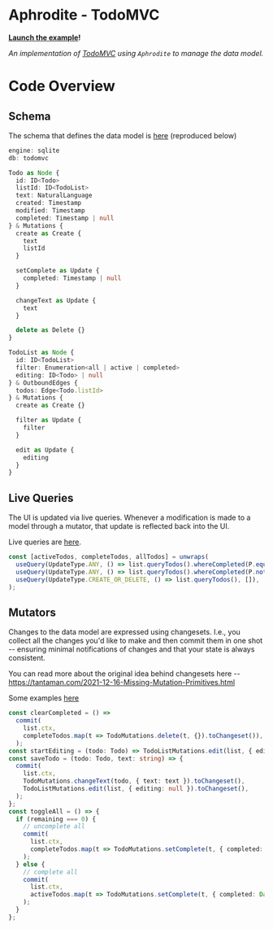 # Aphrodite - TodoMVC

**[Launch the example](https://aphrodite-examples.pages.dev/todo-mvc/)!**

*An implementation of [TodoMVC](https://todomvc.com/) using `Aphrodite` to manage the data model.*

# Code Overview

## Schema

The schema that defines the data model is [here](https://github.com/tantaman/aphrodite/blob/main/examples/todo-mvc/src/domain.aphro) (reproduced below)

```typescript
engine: sqlite
db: todomvc

Todo as Node {
  id: ID<Todo>
  listId: ID<TodoList>
  text: NaturalLanguage
  created: Timestamp
  modified: Timestamp
  completed: Timestamp | null
} & Mutations {
  create as Create {
    text
    listId
  }

  setComplete as Update {
    completed: Timestamp | null
  }

  changeText as Update {
    text
  }

  delete as Delete {}
}

TodoList as Node {
  id: ID<TodoList>
  filter: Enumeration<all | active | completed>
  editing: ID<Todo> | null
} & OutboundEdges {
  todos: Edge<Todo.listId>
} & Mutations {
  create as Create {}

  filter as Update {
    filter
  }

  edit as Update {
    editing
  }
}
```

## Live Queries

The UI is updated via live queries. Whenever a modification is made to a model through a mutator, that update is reflected back into the UI.

Live queries are [here](https://github.com/tantaman/aphrodite/blob/main/examples/todo-mvc/src/App.tsx#L181-L186).

```typescript
const [activeTodos, completeTodos, allTodos] = unwraps(
  useQuery(UpdateType.ANY, () => list.queryTodos().whereCompleted(P.equals(null)), []),
  useQuery(UpdateType.ANY, () => list.queryTodos().whereCompleted(P.notEqual(null)), []),
  useQuery(UpdateType.CREATE_OR_DELETE, () => list.queryTodos(), []),
);
```

## Mutators

Changes to the data model are expressed using changesets. I.e., you collect all the changes you'd like to make and then commit them in one shot -- ensuring minimal notifications of changes and that your state is always consistent.

You can read more about the original idea behind changesets here -- https://tantaman.com/2021-12-16-Missing-Mutation-Primitives.html

Some examples [here](https://github.com/tantaman/aphrodite/blob/main/examples/todo-mvc/src/App.tsx#L151-L178)

```typescript
const clearCompleted = () =>
  commit(
    list.ctx,
    completeTodos.map(t => TodoMutations.delete(t, {}).toChangeset()),
  );
const startEditing = (todo: Todo) => TodoListMutations.edit(list, { editing: todo.id }).save();
const saveTodo = (todo: Todo, text: string) => {
  commit(
    list.ctx,
    TodoMutations.changeText(todo, { text: text }).toChangeset(),
    TodoListMutations.edit(list, { editing: null }).toChangeset(),
  );
};
const toggleAll = () => {
  if (remaining === 0) {
    // uncomplete all
    commit(
      list.ctx,
      completeTodos.map(t => TodoMutations.setComplete(t, { completed: null }).toChangeset()),
    );
  } else {
    // complete all
    commit(
      list.ctx,
      activeTodos.map(t => TodoMutations.setComplete(t, { completed: Date.now() }).toChangeset()),
    );
  }
};
```
